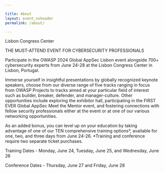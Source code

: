```yaml
---

title: About
layout: event_noheader
permalink: /about/

---
```


Lisbon Congress Center

THE MUST-ATTEND EVENT FOR CYBERSECURITY PROFESSIONALS

Participate in the OWASP 2024 Global AppSec Lisbon event alongside 700+ cybersecurity experts from June 24-28 at the Lisbon Congress Center in Lisbon, Portugal.

Immerse yourself in insightful presentations by globally recognized keynote speakers, choose from our diverse range of five tracks ranging in focus from OWASP Projects to tracks aimed at your particular field of interest such as builder, breaker, defender, and manager-culture. Other opportunities include exploring the exhibitor hall, participating in the FIRST EVER Global AppSec Meet the Mentor event, and fostering connections with fellow security professionals either at the event or at one of our various networking opportunities.

As an added bonus, you can level up on your education by taking advantage of one of our TEN comprehensive training options*, available for one, two, and three days from June 24-26. *Training and conference require two separate ticket purchases.

Training Dates - Monday, June 24, Tuesday, June 25, and Wednesday, June 26

Conference Dates - Thursday, June 27 and Friday, June 28
